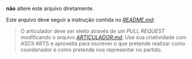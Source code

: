 **não** altere este arquivo diretamente.

Este arquivo deve seguir a instrução contida no [_README.md_](../master/README.md):

> O articulador deve ser eleito através de um _PULL REQUEST_ modificando o arquivo [_ARTICULADOR.md_](../master/articulador.md). Use sua criatividade com ASCII ARTS e aproveita para escrever o que pretende realizar como coordenador e como pretende nos representar no partido.


